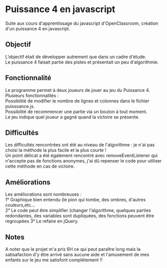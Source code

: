 # Puissance 4 en javascript  

Suite aux cours d'apprentissage du javascript d'OpenClassroom, création d'un puissance 4 en javascript.  

## Objectif
L’objectif était de développer autrement que dans un cadre d'étude.  
Le puissance 4 faisait partie des pistes et présentait un peu d'algorithmie. 

## Fonctionnalité
Le programme permet à deux joueurs de jouer au jeu du Puissance 4.  
Plusieurs fonctionnalités :  
    Possibilité de modifier le nombre de lignes et colonnes dans le fichier puisssance.js.  
    Possibilité de recommencer une partie via un bouton à tout moment.  
    Le jeu indique quel joueur a gagné quand la victoire se présente.  

## Difficultés
Les difficultés rencontrées ont été au niveau de l'algorithme : je n'ai pas choisi la méthode la plus facile et la plus courte !  
Un point délicat a été également rencontré avec removeEventListener qui n'accepte pas de fonctions anonymes, j'ai dû repenser le code pour utiliser cette méthode en cas de victoire.  

## Améliorations
Les améliorations sont nombreuses :  
    1° Graphique bien entendu (le pion qui tombe, des ombres, d'autres couleurs,etc...  
    2° Le code peut être simplifier (changer l'algorithme, quelques parties redondantes, des variables sont dupliquées, des fonctions peuvent être regroupées
    3° Le refaire en jQuery.

## Notes
A noter que le projet m'a pris 6H ce qui peut paraître long mais la satisafaction d'y être arrivé sans aucune aide et l'amusement de mes enfants sur le jeu me satisfont complétement !!  
